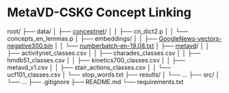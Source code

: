 # MetaVD-CSKG Concept Linking

root/
├── data/
│   ├── [conceptnet](https://github.com/Heidelberg-NLP/CoCo-Ex)/
│   │   ├── cn_dict2.p
│   │   └── concepts_en_lemmas.p
│   ├── embeddings/
│   │   ├── [GoogleNews-vectors-negative300.bin](https://drive.google.com/file/d/0B7XkCwpI5KDYNlNUTTlSS21pQmM/edit?resourcekey=0-wjGZdNAUop6WykTtMip30g)
│   │   └── [numberbatch-en-19.08.txt](https://github.com/commonsense/conceptnet-numberbatch)
│   ├── [metavd](https://github.com/STAIR-Lab-CIT/metavd)/
│   │   ├── activitynet_classes.csv
│   │   ├── charades_classes.csv
│   │   ├── hmdb51_classes.csv
│   │   ├── kinetics700_classes.csv
│   │   ├── metavd_v1.csv
│   │   ├── stair_actions_classes.csv
│   │   └── ucf101_classes.csv
│   └── stop_words.txt
├── results/
│   └── ...
├── src/
│   └── ...
├── .gitignore
├── README.md
└── requirements.txt
